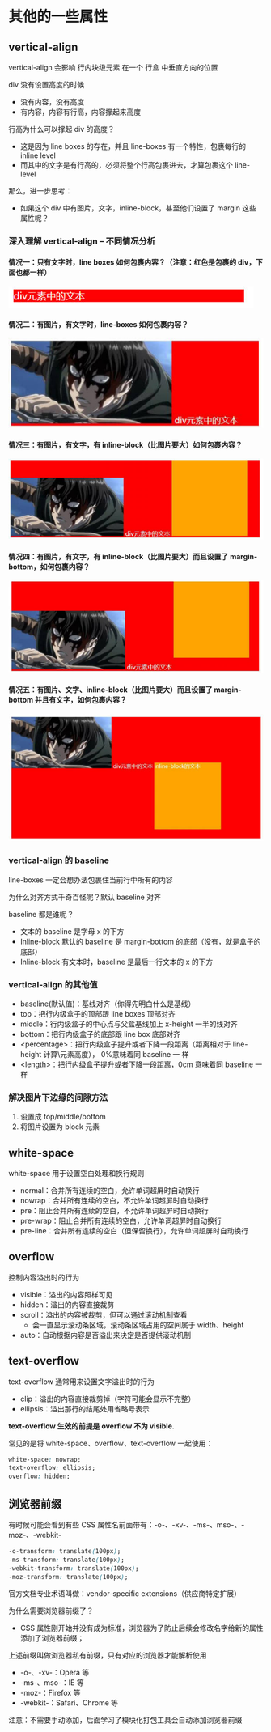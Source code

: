 # 其他的一些属性

## vertical-align

vertical-align 会影响 行内块级元素 在一个 行盒 中垂直方向的位置

div 没有设置高度的时候

- 没有内容，没有高度
- 有内容，内容有行高，内容撑起来高度

行高为什么可以撑起 div 的高度？

- 这是因为 line boxes 的存在，并且 line-boxes 有一个特性，包裹每行的 inline level
- 而其中的文字是有行高的，必须将整个行高包裹进去，才算包裹这个 line-level

那么，进一步思考：

- 如果这个 div 中有图片，文字，inline-block，甚至他们设置了 margin 这些属性呢？

### 深入理解 vertical-align – 不同情况分析

#### 情况一：只有文字时，line boxes 如何包裹内容？（注意：红色是包裹的 div，下面也都一样）

![case1](/img/web/css/other-property/case1.jpg)

#### 情况二：有图片，有文字时，line-boxes 如何包裹内容？

![case2](/img/web/css/other-property/case2.jpg)

#### 情况三：有图片，有文字，有 inline-block（比图片要大）如何包裹内容？

![case3](/img/web/css/other-property/case3.jpg)

#### 情况四：有图片，有文字，有 inline-block（比图片要大）而且设置了 margin-bottom，如何包裹内容？

![case4](/img/web/css/other-property/case4.jpg)

#### 情况五：有图片、文字、inline-block（比图片要大）而且设置了 margin-bottom 并且有文字，如何包裹内容？

![case5](/img/web/css/other-property/case5.jpg)

### vertical-align 的 baseline

line-boxes 一定会想办法包裹住当前行中所有的内容

为什么对齐方式千奇百怪呢？默认 baseline 对齐

baseline 都是谁呢？

- 文本的 baseline 是字母 x 的下方
- Inline-block 默认的 baseline 是 margin-bottom 的底部（没有，就是盒子的底部）
- Inline-block 有文本时，baseline 是最后一行文本的 x 的下方

### vertical-align 的其他值

- baseline(默认值)：基线对齐（你得先明白什么是基线）
- top：把行内级盒子的顶部跟 line boxes 顶部对齐
- middle：行内级盒子的中心点与父盒基线加上 x-height 一半的线对齐
- bottom：把行内级盒子的底部跟 line box 底部对齐
- \<percentage>：把行内级盒子提升或者下降一段距离（距离相对于 line-height 计算\元素高度）， 0%意味着同 baseline 一
  样
- \<length>：把行内级盒子提升或者下降一段距离，0cm 意味着同 baseline 一样

### 解决图片下边缘的间隙方法

1. 设置成 top/middle/bottom
2. 将图片设置为 block 元素

## white-space

white-space 用于设置空白处理和换行规则

- normal：合并所有连续的空白，允许单词超屏时自动换行
- nowrap：合并所有连续的空白，不允许单词超屏时自动换行
- pre：阻止合并所有连续的空白，不允许单词超屏时自动换行
- pre-wrap：阻止合并所有连续的空白，允许单词超屏时自动换行
- pre-line：合并所有连续的空白（但保留换行），允许单词超屏时自动换行

## overflow

控制内容溢出时的行为

- visible：溢出的内容照样可见
- hidden：溢出的内容直接裁剪
- scroll：溢出的内容被裁剪，但可以通过滚动机制查看
  - 会一直显示滚动条区域，滚动条区域占用的空间属于 width、height
- auto：自动根据内容是否溢出来决定是否提供滚动机制

## text-overflow

text-overflow 通常用来设置文字溢出时的行为

- clip：溢出的内容直接裁剪掉（字符可能会显示不完整）
- ellipsis：溢出那行的结尾处用省略号表示

**text-overflow 生效的前提是 overflow 不为 visible**.

常见的是将 white-space、overflow、text-overflow 一起使用：

```css
white-space: nowrap;
text-overflow: ellipsis;
overflow: hidden;
```

## 浏览器前缀

有时候可能会看到有些 CSS 属性名前面带有：-o-、-xv-、-ms-、mso-、-moz-、-webkit-

```css
-o-transform: translate(100px);
-ms-transform: translate(100px);
-webkit-transform: translate(100px);
-moz-transform: translate(100px);
```

官方文档专业术语叫做：vendor-specific extensions（供应商特定扩展）

为什么需要浏览器前缀了？

- CSS 属性刚开始并没有成为标准，浏览器为了防止后续会修改名字给新的属性添加了浏览器前缀；

上述前缀叫做浏览器私有前缀，只有对应的浏览器才能解析使用

- -o-、-xv-：Opera 等
- -ms-、mso-：IE 等
- -moz-：Firefox 等
- -webkit-：Safari、Chrome 等

注意：不需要手动添加，后面学习了模块化打包工具会自动添加浏览器前缀
